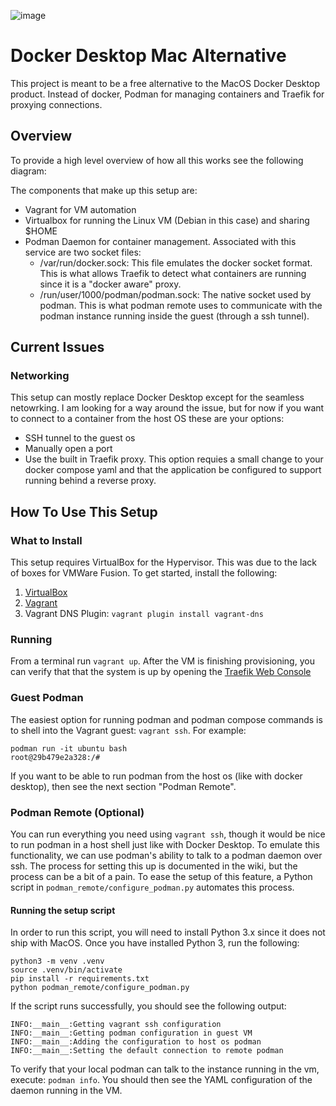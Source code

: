 ![image](https://user-images.githubusercontent.com/474507/147181448-0e803fbe-325b-46ec-92fc-9835798d0f4b.png)

# Docker Desktop Mac Alternative
This project is meant to be a free alternative to the MacOS Docker Desktop product. Instead of docker, Podman for managing containers and Traefik for proxying connections.
## Overview
To provide a high level overview of how all this works see the following diagram:

The components that make up this setup are:
* Vagrant for VM automation
* Virtualbox for running the Linux VM (Debian in this case) and sharing $HOME
* Podman Daemon for container management. Associated with this service are two socket files:
  *  /var/run/docker.sock: This file emulates the docker socket format. This is what allows Traefik to detect what containers are running since it is a "docker aware" proxy.
  * /run/user/1000/podman/podman.sock: The native socket used by podman. This is what podman remote uses to communicate with the podman instance running inside the guest (through a ssh tunnel).

## Current Issues
### Networking
This setup can mostly replace Docker Desktop except for the seamless netowrking. I am looking for a way around the issue, but for now if you want to connect to a container from the host OS these are your options:
- SSH tunnel to the guest os
- Manually open a port
- Use the built in Traefik proxy. This option requies a small change to your docker compose yaml and that the application be configured to support running behind a reverse proxy.

## How To Use This Setup
### What to Install
This setup requires VirtualBox for the Hypervisor. This was due to the lack of boxes for VMWare Fusion. To get started, install the following:
1. [VirtualBox](https://www.virtualbox.org/wiki/Downloads)
2. [Vagrant](https://www.vagrantup.com/downloads)
3. Vagrant DNS Plugin: `vagrant plugin install vagrant-dns`
### Running
From a terminal run `vagrant up`. After the VM is finishing provisioning, you can verify that that the system is up by opening the [Traefik Web Console](http://localhost:8080/dashboard/#/)

### Guest Podman
The easiest option for running podman and podman compose commands is to shell into the Vagrant guest: `vagrant ssh`. For example:
```
podman run -it ubuntu bash
root@29b479e2a328:/#
```
If you want to be able to run podman from the host os (like with docker desktop), then see the next section "Podman Remote".

### Podman Remote (Optional)
You can run everything you need using `vagrant ssh`, though it would be nice to run podman in a host shell just like with Docker Desktop. To emulate this functionality, we can use podman's
ability to talk to a podman daemon over ssh. The process for setting this up is documented in the wiki, but the process can be a bit of a pain. To ease the setup of this feature, a Python
script in `podman_remote/configure_podman.py` automates this process.
#### Running the setup script
In order to run this script, you will need to install Python 3.x since it does not ship with MacOS. Once you have installed Python 3, run the following:
```
python3 -m venv .venv
source .venv/bin/activate
pip install -r requirements.txt
python podman_remote/configure_podman.py
```
If the script runs successfully, you should see the following output:
```
INFO:__main__:Getting vagrant ssh configuration
INFO:__main__:Getting podman configuration in guest VM
INFO:__main__:Adding the configuration to host os podman
INFO:__main__:Setting the default connection to remote podman
```
To verify that your local podman can talk to the instance running in the vm, execute: `podman info`. You should then see the YAML configuration of the daemon running in the VM.